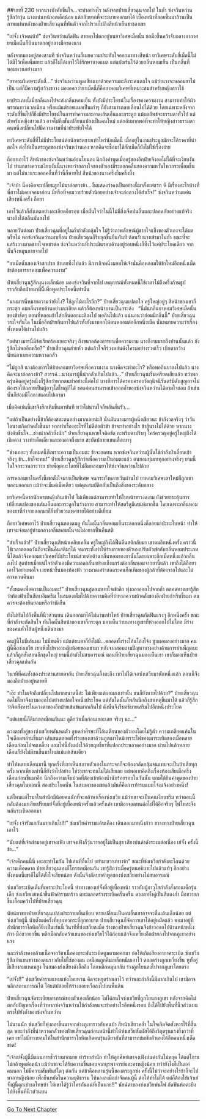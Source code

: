 ##บทที่ 230 หากนางบังคับขืนใจ...จะทำอย่างไร
หลังจากป๋ายเสี่ยวฉุนจากไป ในถ้ำ ซ่งจวินหว่านรู้สึกว้าวุ่น นางแน่นหน้าอกเล็กน้อย แต่กลับยากที่จะระบายออกมาได้ เบื้องหน้าที่ลอยขึ้นมาล้วนเป็นภาพแผ่นหลังของป๋ายเสี่ยวฉุนที่หันตัวจากไปรวมไปถึงสีหน้าเย็นชาของเขา 

“เย่จั้ง เจ้าคนบ้า!” ซ่งจวินหว่านกัดฟัน สายตาไปตกอยู่บนยาวิเศษเม็ดนั้น ยกมือขึ้นคว้าจับกลางอากาศ ยาเม็ดนั้นก็บินมาตกอยู่กลางมือของนาง

หลังจากมองอยู่สองสามที ซ่งจวินหว่านก็เผยความประทับใจออกมาทางสีหน้า ยาวิเศษระดับสี่เม็ดนี้ไม่ได้มีไว้เพื่อเพิ่มตบะ แล้วก็ไม่ได้เอาไว้ใช้รักษาบาดแผล แต่แฝงเร้นไว้ด้วยกลิ่นหอมเย็น เป็นกลิ่นที่หอมหวนอย่างมาก 

“ยาหอมวิเศษระดับสี่...” ซ่งจวินหว่านพูดเสียงเบาด้วยความตะลึงระคนตกใจ แม้ว่านางจะหลอมยาไม่เป็น แต่ก็มีความรู้กว้างขวาง มองออกว่ายาเม็ดนี้ก็คือยาหอมวิเศษที่เหมาะสมสำหรับหญิงสาวใช้ 

ยาประเภทนี้เมื่อกลืนลงไปจะส่งกลิ่นหอมเย็น ทั้งยังมีประโยชน์ในเรื่องของความงาม สามารถทำให้ผิวพรรณขาวนวลเนียน หรือแม้แต่รอยแผลเป็นเก่าๆ ก็ยังสามารถลบเลือนไปได้ด้วย โดยเฉพาะหลังจากระดับสี่ขึ้นไปก็ยิ่งมีประโยชน์ในการทำความสะอาดเส้นเอ็นและกระดูก แม้ผลลัพธ์จะธรรมดาทั่วไป แต่สำหรับหญิงสาวแล้ว อาจไม่ถึงขั้นเปลี่ยนแปลงเป็นคนใหม่ แต่กลับมากพอที่จะทำให้หญิงสาวธรรมดาคนหนึ่งเปลี่ยนไปมีความงามที่น่าประทับใจได้ 

ยาวิเศษระดับสี่ที่ไม่มีประโยชน์ต่อนักพรตชายเท่าไหร่นักเม็ดนี้ เมื่ออยู่ในงานประมูลมักจะได้ราคาที่น่าตกใจ ต่อให้เป็นตระกูลของซ่งจวินหว่านเอง หากคิดจะซื้อมาใช้สักเม็ดก็ยังไม่ใช่เรื่องง่าย 

ถือยาเอาไว้ สีหน้าของซ่งจวินหว่านอ่อนโยนลง นึกถึงคำพูดเมื่อครู่ของอีกฝ่ายจึงอดไม่ได้ที่จะเงียบงันไป ท่ามกลางความเงียบงันนี้นางพบว่ากลางใจของตัวเองมีระลอกคลื่นของความหวั่นไหวกระเพื่อมขึ้นมา แต่ไม่นานระลอกคลื่นที่ว่านี้ก็หายไป สีหน้าของนางครึ่งยิ้มครึ่งบึ้ง 

“เจ้าบ้า นี่คงคิดจะเปลี่ยนลูกไม้มาล่อลวงข้า...งั้นแสดงว่าคงเป็นอย่างนี้มาตั้งแต่แรก หึ มีเรื่องอะไรบ้างที่พี่สาวไม่เคยเจอมาก่อน มีหรือที่จอมวายร้ายตัวน้อยอย่างเจ้าจะล่อลวงได้สำเร็จ!” ซ่งจวินหว่านแค่นเสียงหนึ่งครั้ง ถือยา

เอาไว้แล้วก็สังเกตอย่างละเอียดอีกรอบ เมื่อมั่นใจว่าในนี้ไม่มีสิ่งเจือปนอื่นและปลอดภัยอย่างแท้จริง นางถึงได้กลืนมันลงไป 

หลายวันต่อมา ป๋ายเสี่ยวฉุนที่อยู่ในถ้ำกำลังกลุ้มใจ ไม่รู้ว่าภาพลักษณ์ผู้ชายใจแข็งของตัวเองจะได้ผลหรือไม่ พอซ่งจวินหว่านมาเยือน ป๋ายเสี่ยวฉุนก็รีบลุกขึ้นยืนทันที ต้อนรับนางเข้ามาในถ้ำ ขณะที่จะแสร้งวางมาดชายใจเพชรต่อ ซ่งจวินหว่านที่ประเมินรอบด้านอยู่รอบหนึ่งก็ทิ้งไว้แค่ประโยคเดียว จากนั้นจึงหมุนกายจากไป 

“ยาเม็ดนั้นของเจ้าสกปรก ข้าเลยทิ้งไปแล้ว มีภารกิจหนึ่งมอบให้เจ้านั่นคือหลอมให้ข้าใหม่อีกหนึ่งเม็ด ข้าต้องการยาหอมเพื่อความงาม” 

ป๋ายเสี่ยวฉุนรู้สึกงุนงงเล็กน้อย มองซ่งจวินที่จากไป เหตุการณ์ทั้งหมดนี้ใช้เวลาไม่ถึงครึ่งก้านธูป ราวกับอีกฝ่ายมาที่นี่็เพื่อพูดประโยคนี้เท่านั้น 

“นางมารนี่หมายความว่ายังไง? ใช้ลูกไม้อะไรอีก?” ป๋ายเสี่ยวฉุนแปลกใจ ครู่ใหญ่อยู่ๆ สีหน้าของเขาก็กระตุก ดมกลิ่นรอบด้านอย่างละเอียด แล้วก็ต้องหน้าบานเป็นกระด้ง  
“นี่มันกลิ่นยาหอมวิเศษเม็ดนั้นของข้าชัดๆ ตอนที่หลอมข้าใส่กลิ่นดอกมะลิลงไป พอกินไปแล้ว แน่นอนว่าย่อมมีกลิ่นนี้” ป๋ายเสี่ยวฉุนวางใจทันใด ในเมื่ออีกฝ่ายกินยาไปแล้วทั้งยังมาบอกให้ตนหลอมต่ออีกหนึ่งเม็ด นั่นหมายความว่าเรื่องทั้งหมดได้ผ่านไปแล้ว 

“แต่นางมารนี่มีข้อเรียกร้องเยอะจริงๆ ถึงขนาดต้องการยาเพื่อความงาม นางก็งามมากถึงปานนั้นแล้ว ยังรู้สึกไม่พออีกหรือ?” ป๋ายเสี่ยวฉุนส่ายหัว แต่แล้วใจก็ร่วงหล่นดังโครมอย่างรวดเร็ว เบิกตากว้าง นัยน์ตาเผยความหวาดกลัว 

“ไม่ถูกสิ นางต้องการให้ข้าหลอมยาวิเศษเพื่อความงาม นางคิดจะทำอะไร? หรือพอกินยาลงไปแล้ว นางคิดจะมาล่อลวงข้า? สวรรค์...นางมารผู้นี้น่ากลัวเกินไปแล้ว...” ป๋ายเสี่ยวฉุนเริ่มเครียดเสียแล้ว ทว่าพอครุ่นคิดอยู่ครู่หนึ่งก็รู้สึกว่าหากตนทำอย่างนี้ต่อไป บางทีการได้ครอบครองวัตถุนิจนิรันดร์มิดับสูญอาจไม่ต้องรอให้กลายเป็นผู้อาวุโสใหญ่ก็ได้ ขอแค่ตนสามารถเข้าออกถ้ำของซ่งจวินหว่านได้ตามใจชอบ ถ้าเช่นนั้นก็ย่อมมีโอกาสแอบไปเอามา 

เมื่อคิดเช่นนี้เขาจึงฮึกเหิมขึ้นมาทันที ทว่าไม่นานใจก็พลันสั่นรัว... 

“แต่ถ้าเป็นอย่างนี้ข้าก็ต้องสละตนอย่างมากเลยน่ะสิ นั่นมันนางมารผู้หนึ่งเชียวนะ ข้ากังวลจริงๆ ว่าวันใดนางเกิดบ้าคลั่งขึ้นมา หากทำเรื่องอะไรที่ไม่ดีต่อตัวข้า ข้าจะทำอย่างไร ข้าสู้นางไม่ได้ด้วย หากนางบังคับขืนใจ...ช่างน่ากลัวยิ่งนัก” ป๋ายเสี่ยวฉุนหายใจติดขัด กะพริบตาปริบๆ ใคร่ครวญอยู่ครู่ใหญ่ถึงได้เชิดคาง วางท่าเด็ดเดี่ยวและองอาจผึ่งผาย สะบัดปลายแขนเสื้อเบาๆ  

“ช่างเถอะๆ ทั้งหมดนี้ก็เพราะความเป็นอมตะ ข้าจะอดทน หากซ่งจวินหว่านผู้นั้นใช้กำลังป่าเถื่อนเข้าจริงๆ ข้า...ข้าก็จะทน!” ป๋ายเสี่ยวฉุนรู้สึกว่าเพื่อความเป็นอมตะแล้ว ตนยอมทุ่มเททุกอย่างจริงๆ ยามนี้ในใจกระวนกระวาย บำเพ็ญตบะโดยที่ไม่ลืมหลอมยาให้ซ่งจวินหว่านไปด้วย 

การหลอมยาในครั้งนี้เขาตั้งใจมากเป็นพิเศษ จนกระทั่งหลายวันผ่านไป ยาหอมวิเศษเตาใหม่ก็ถูกเขาหลอมออกมา แม้ว่าจะมีแค่เม็ดเดียว แต่คุณสมบัติกลับเป็นถึงสิ่งของระดับกลาง  

ยาวิเศษนี้หากนักพรตหญิงกินเข้าไป ไม่เพียงแต่สามารถทำให้ใบหน้าขาวงดงาม ยังช่วยกระตุ้นการเปลี่ยนแปลงของเส้นเอ็นและกระดูกในร่างกาย สามารถทำให้สตรีดูมีเสน่ห์มากขึ้น โดยเฉพาะกลิ่นหอมของยาที่กำจายออกมาก็ยิ่งยั่วยวนเพศชายได้อย่างดีเยี่ยม 

ถือยาวิเศษเอาไว้ ป๋ายเสี่ยวฉุนลองดมดู ทันใดนั้นกลิ่นหอมเย็นระลอกหนึ่งก็ลอยมาปะทะใบหน้า ทำให้เขาจมจ่อมอยู่ท่ามกลางกลิ่นหอมนั้นจนไม่อยากฟื้นคืนสติ 

“สำเร็จแล้ว!” ป๋ายเสี่ยวฉุนสีหน้าเคลิบเคลิ้ม ครู่ใหญ่ถึงได้ฟื้นคืนสติกลับมา เขาดมอีกหนึ่งครั้ง คราวนี้ใช้เวลาตลอดวันถึงจะฟื้นคืนสติมาได้ จนกระทั่งทำให้ร่างกายของตัวเองปรับตัวเข้ากับกลิ่นหอมประเภทนี้ได้แล้วจึงหลอมยาวิเศษที่มีประโยชน์ช่วยต่อต้านกลิ่นหอมของยานั้นโดยเฉพาะอีกเม็ดหนึ่งแล้วกลืนลงไป สุดท้ายเมื่อแน่ใจว่าตัวเองมีความอดกลั้นอย่างแข็งแกร่งต่อกลิ่นหอมจากยานี้แล้ว เขาถึงได้ถือยาเอาไว้อย่างพอใจ เงยหน้าขึ้นมองท้องฟ้า วางมาดเศร้าสลดระคนฮึกเหิมของผู้กล้าที่ต้องจากไปและไม่อาจหวนคืนมา 

“ทั้งหมดเพื่อความเป็นอมตะ!” ป๋ายเสี่ยวฉุนสูดลมหายใจเข้าลึก พุ่งถลาออกไปจากถ้ำ ตลอดทางเขารู้สึกว่าท้องฟ้าเป็นสีเทาอึมครึม ในสมองเต็มไปด้วยความคิดที่ว่าหากความบ้าคลั่งของอีกฝ่ายกำเริบขึ้นมา ตนควรจะต้องยินยอมหรือว่าขัดขืน  

ยังไม่ทันไปถึงพื้นที่นิ้วส่วนบน เดินออกมาได้ไม่นานเท่าไหร่ ป๋ายเสี่ยวฉุนกัดฟันแรงๆ อีกหนึ่งครั้ง ขณะที่กำลังจะตัดสินใจ ทันใดนั้นสีหน้าของเขาก็กระตุก มองเห็นว่าบนทางภูเขาที่ห่างออกไปไม่ไกล มีร่างของคนหัวโล้นผู้หนึ่งเดินลงมา 

คนผู้นี้ไม่มีเส้นผม ไม่มีขนคิ้ว แม้แต่ขนตาก็ยังไม่มี...ตลอดทั้งร่างโล้นโล่งโจ้ง ซูบผอมลงอย่างมาก คนผู้นี้คือซ่งเชวีย เขาเพิ่งไปหาอาหญิงน้อยของเขามา หลังจากสอบถามปัญหาบางอย่างด้านการบำเพ็ญตบะแล้วก็ถูกสั่งสอนอีกชุดใหญ่ ยามนี้กำลังไม่สบอารมณ์ ตอนที่ป๋ายเสี่ยวฉุนมองเห็นเขา เขาก็มองเห็นป๋ายเสี่ยวฉุนเช่นกัน 

วินาทีที่คนทั้งสองประสานสายตากัน ป๋ายเสี่ยวฉุนอึ้งตะลึง เขาไม่ได้เจอซ่งเชวียมาพักหนึ่งแล้ว ตอนนี้จึงมองอีกฝ่ายอยู่หลายที 

“เอ๊ะ ทำไมเจ้าถึงเปลี่ยนไปมากขนาดนี้ล่ะ ไม่เพียงแต่ผอมลงเท่านั้น ขนก็ยังหายไปด้วย?” ป๋ายเสี่ยวฉุนอดไม่ไหวจึงถามออกไปอย่างแปลกใจหนึ่งประโยค แต่ทันใดนั้นก็พลันนึกถึงสาเหตุขึ้นมาได้ แล้วก็รู้สึกว่าจิตสังหารในดวงตาของอีกฝ่ายเข้มข้นมากเกินไป ดังนั้นจึงรีบอธิบายเสริมไปอีกหนึ่งประโยค 

“แต่แบบนี้ก็ดีมากเหมือนกันนะ ดูดีกว่าเมื่อก่อนเยอะเลย จริงๆ นะ...” 

ดวงตาทั้งคู่ของซ่งเชวียพลันหดตัว ลูบคลำศีรษะที่โล้นเตียนของตัวเองโดยไม่รู้ตัว ความเกลียดแค้นในใจเดือดพล่านขึ้นมา เส้นขนตลอดทั้งร่างของเขาล้วนถูกเผาไหม้เพราะไฟของเตาระเบิดของเมื่อหลายเดือนก่อนไปจนเกลี้ยง แถมไฟนี้ยังแฝงไว้ด้วยฤทธิ์ยาที่แปลกประหลาดอย่างมาก ผ่านไปแล้วหลายเดือนก็ยังไม่มีขนขึ้นมาใหม่แม้แต่เส้นเดียว 

ทำให้หลายเดือนมานี้ ทุกครั้งที่เขาเห็นสภาพตัวเองในกระจกก็จะต้องกลัดกลุ้มจนแทบจะเป็นบ้าเสียทุกครั้ง หากเพียงเท่านี้ก็ยังว่าไปอย่าง ใช่ว่าเขาจะทนไม่ได้เสียเลย แต่พอเขาคิดถึงเรื่องท้องเสียเมื่อครึ่งเดือนก่อนขึ้นมาอีก นึกถึงความเจ็บปวดที่ต้องเข้าห้องน้ำนับร้อยรอบในวันนั้น แถมได้ยินคำพูดของป๋ายเสี่ยวฉุนในตอนนี้ สองประโยคนั่น ในสายตาของเขาแล้วมันก็คือการท้ารบแบบโจ่งแจ้งอย่างหนึ่ง! 

แต่ไหนแต่ไรมาในสำนักมีน้อยคนนักที่จะกล้าหาเรื่องซ่งเชวีย แม้ว่าเขาจะเป็นคนเงียบขรึม ทว่าตอนนี้กลับต้องมาเสียเปรียบเย่จั้งที่อยู่เบื้องหน้าครั้งแล้วครั้งเล่า เขามิอาจอดทนต่อไปได้อีกจริงๆ ไฟโทสะจึงพลันระเบิดออกมา 

“เย่จั้ง เจ้ารังแกกันมากเกินไป!!” ซ่งเชวียคำรามแค้นเคือง เดินออกมาหนึ่งก้าว ขวางทางป๋ายเสี่ยวฉุนเอาไว้ 

“นับแต่ที่เจ้าเข้ามาอยู่เขาจงเฟิง เขาจงเฟิงก็วุ่นวายอยู่ไม่เป็นสุข เสียงบ่นด่าดังระงมต่อเนื่อง เย่จั้ง ครั้งนี้ข้า...” 

“เจ้าเด็กคนนี้นี่ เอะอะทำไมกัน ไปเล่นที่อื่นไป อย่ามาขวางทางข้า” ขณะที่ซ่งเชวียกำลังตะโกนด้วยความเดือดดาล ป๋ายเสี่ยวฉุนเองก็โกรธเหมือนกัน เขารู้สึกว่าเมื่อครู่ตนอธิบายไปแล้วแท้ๆ อีกอย่างทั้งหมดนี้เขาก็ไม่ได้ตั้งใจเสียหน่อย ดังนั้นจึงตัดบทคำพูดของซ่งเชวียอย่างไม่สบอารมณ์ 

ซ่งเชวียระเบิดเต็มที่เพราะประโยคนี้ ท่าทางของเย่จั้งที่อยู่เบื้องหน้า ราวกับผู้อาวุโสกำลังสั่งสอนเด็กรุ่นเล็ก ซ่งเชวียเงยหน้าขึ้นฟ้าคำรามกร้าว ตบะตลอดร่างระเบิดครั่นครืน ดวงตาทั้งคู่เป็นสีแดงก่ำ มือขวายกขึ้นเอื้อมคว้าไปที่ป๋ายเสี่ยวฉุน 

นัยน์ตาของป๋ายเสี่ยวฉุนเปล่งประกายเย็นเยียบ หากเปลี่ยนเป็นคนอื่นเขาอาจจะตื่นเต้นเล็กน้อย แต่ซ่งเชวียผู้นี้ นับตั้งแต่ครั้งที่หุบเหวกระบี่อุกกาบาต ป๋ายเสี่ยวฉุนก็จัดการเขาได้อยู่หมัดแล้ว พอมาอยู่ที่สำนักธาราโลหิตก็ยิ่งเป็นเช่นนี้ วินาทีที่ซ่งเชวียลงมือ ร่างของป๋ายเสี่ยวฉุนจึงก้าวออกไปด้านหน้าหนึ่งก้าว มือขวายกขึ้น พลิกมือกลับคว้าแขนของซ่งเชวียไว้ได้ก่อนแล้วจึงเหวี่ยงอีกฝ่ายลงไปจากภูเขาอย่างแรง 

พละกำลังของกล้ามเนื้อจากวิชาเนื้อคงกระพันระเบิดตูมตามออกมา ก่อให้เกิดเสียงอากาศระเบิด ซ่งเชวียรู้สึกว่าแขนขวาของตนราวกับไม่ใช่ของตน เหมือนถูกคีมเหล็กหนีบเอาไว้ ตลอดร่างถูกเหวี่ยงขึ้น หูทั้งคู่มีเสียงลมแหลมสูง ในสมองส่งเสียงดังอื้ออึง โลกพลิกหมุนกลับ ร่างถูกโยนลงไปจากภูเขาโดยตรง 

“เย่จั้ง!!” ซ่งเชวียคำรามแหบแห้งโหยหวน คิดจะหยุดร่างเอาไว้ ทว่าพละกำลังนี้มีมากเกินไป เขามิอาจพลิกสถานการณ์ได้ ได้แต่ปล่อยให้ร่างลอยหวือลงไปบนพื้นดิน 

ป๋ายเสี่ยวฉุนจัดระเบียบอาภรณ์ของตัวเองเล็กน้อย ไม่ได้สนใจซ่งเชวียที่ถูกโยนลงภูเขา หลังจากคิดไม่ตกกับปัญหาเรื่องที่ว่าหากซ่งจวินหว่านใช้กำลังตนจะทำอย่างไรอีกหนึ่งรอบ ถึงได้ไปยังพื้นที่นิ้วส่วนบน ตรงไปยังถ้ำของซ่งจวินหว่าน 

ไม่นานนัก ซ่งเชวียก็พุ่งถลาขึ้นมาจากล่างภูเขาราวกับคนบ้า สีหน้าเขียวคล้ำ ในใจเกิดจิตสังหารไร้ที่สิ้นสุด พละกำลังที่น่าหวาดกลัวของป๋ายเสี่ยวฉุนก่อนหน้านี้ทำให้ซ่งเชวียสัมผัสได้ถึงวิฤตรุนแรงยิ่งกว่าที่เคย เขาไม่มีทางยอมให้ในสำนักธาราโลหิตเกิดคนรุ่นเดียวกันที่สามารถข่มทับตัวเองได้อีกคนหนึ่งเด็ดขาด! 

“เจ้าเย่จั้งผู้นี้มีแผนการชั่วร้ายมากมาย ทำร้ายสำนัก ทำให้ลูกศิษย์เขาจงเฟิงบ่นด่ากันไม่หยุด ได้แต่โกรธไม่กล้าพูดต่อหน้า แม้ว่าเขาจะได้รับความชื่นชอบจากบุรพาจารย์และอาหญิงน้อย ทว่ายังไงก็เป็นแค่คนนอก ไม่มีความสัมพันธ์ใดๆ ต่อกัน แต่ข้าคือหลานรุ่นนี้ของตระกูลซ่ง ครั้งนี้ไม่ว่าจะอย่างไรข้าก็จะไปหาอาหญิงน้อย เพื่อยืนหยัดในความยุติธรรม ให้นางลงมือกำจัดคนผู้นี้ ต่อให้ทำไม่ได้ แต่ก็ต้องให้เจ้าเย่จั้งผู้นี้คุกเข่าขอโทษข้า ให้เขาได้รู้ว่าใครกันแน่ที่เป็นนาย!!” นัยน์ตาของซ่งเชวียพ่นไฟ กัดฟันห้อตะบึงไปยังพื้นที่นิ้วส่วนบน  
 
------


[Go To Next Chapter]( ./48.md)